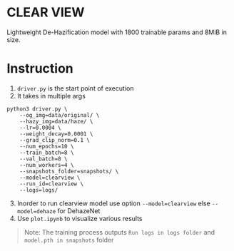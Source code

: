 # CLEAR VIEW

Lightweight De-Hazification model with 1800 trainable params and 8MiB in size.

# Instruction
1. `driver.py` is the start point of execution
2. It takes in multiple args
```
python3 driver.py \
    --og_img=data/original/ \
    --hazy_img=data/haze/ \
    --lr=0.0004 \
    --weight_decay=0.0001 \
    --grad_clip_norm=0.1 \
    --num_epochs=10 \
    --train_batch=8 \
    --val_batch=8 \
    --num_workers=4 \
    --snapshots_folder=snapshots/ \
    --model=clearview \
    --run_id=clearview \
    --logs=logs/
```
3. Inorder to run clearview model use option `--model=clearview` else `--model=dehaze` for DehazeNet
4. Use `plot.ipynb` to visualize various results

>Note: The training process outputs `Run logs in logs folder` and `model.pth in snapshots` folder
